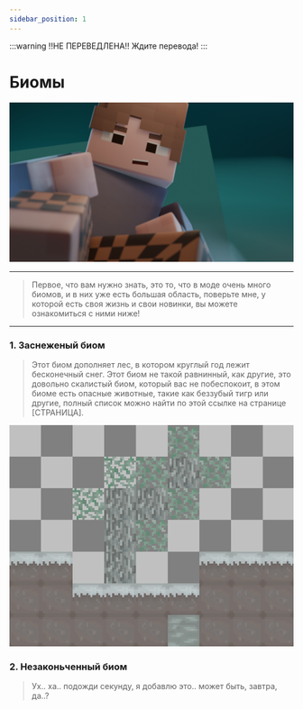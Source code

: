 ```yaml
---
sidebar_position: 1
---
```


:::warning !!НЕ ПЕРЕВЕДЛЕНА!!
Ждите перевода!
:::

# Биомы
![gug0001.png](gug0001.png)

---
> Первое, что вам нужно знать, это то, что в моде очень много биомов, и в них уже есть большая область, поверьте мне, у которой есть своя жизнь и свои новинки, вы можете ознакомиться с ними ниже!

---
### 1. Заснеженый биом
> Этот биом дополняет лес, в котором круглый год лежит бесконечный снег.
Этот биом не такой равнинный, как другие, это довольно скалистый биом, который вас не побеспокоит, в этом биоме есть опасные животные, такие как беззубый тигр или другие, полный список можно найти по этой ссылке на странице [СТРАНИЦА].

![biomesconcepts.png](biomesconcepts.png)

### 2. Незаконьченный биом
> Ух.. ха.. подожди секунду, я добавлю это.. может быть, завтра, да..?
